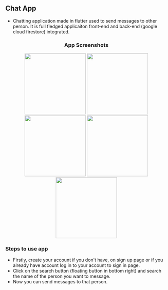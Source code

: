 ## Chat App
- Chatting application made in flutter used to send messages to other person. It is full fledged applicaiton front-end and back-end (google cloud firestore) integrated.

### <p align="center">App Screenshots</p>

<p align="center">
  <img src="screenshots\1.jpg" width=190/>
  <img src="screenshots\2.jpg" width=190/>
  <img src="screenshots\3.jpg" width=190/>
  <img src="screenshots\4.jpg" width=190/>
  <img src="screenshots\5.jpg" width=190/>
</p>

### Steps to use app
- Firstly, create your account if you don't have, on sign up page or if you already have account log in to your account to sign in page.
- Click on the search button (floating button in bottom right) and search the name of the person you want to message.
- Now you can send messages to that person.

